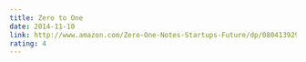 ```yaml
---
title: Zero to One
date: 2014-11-10
link: http://www.amazon.com/Zero-One-Notes-Startups-Future/dp/0804139296
rating: 4
---
```


